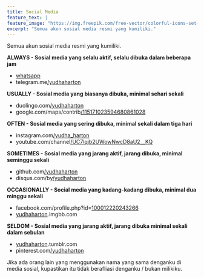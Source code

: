 ```yaml
---
title: Social Media
feature_text: |
feature_image: "https://img.freepik.com/free-vector/colorful-icons-set-style_79603-1269.jpg?w=900"
excerpt: "Semua akun sosial media resmi yang kumiliki."
---
```


Semua akun sosial media resmi yang kumiliki.

**ALWAYS - Sosial media yang selalu aktif, selalu dibuka dalam beberapa jam**
- [whatsapp](https://i.ibb.co/CzBbrcc/WhatsApp.jpg)
- telegram.me[/yudhaharton](https://telegram.me/yudhaharton)

**USUALLY - Sosial media yang biasanya dibuka, minimal sehari sekali**
- duolingo.com[/yudhaharton](https://duolingo.com/yudhaharton)
- google.com/maps/contrib[/115171023594680861028](https://maps.app.goo.gl/hNQNvpXv7S7DBjLCA)

**OFTEN - Sosial media yang sering dibuka, minimal sekali dalam tiga hari**
- instagram.com[/yudha_harton](https://instagram.com/yudha_harton)
- youtube.com/channel[/UC7lqjb2UWowNwcD8aU2__KQ](https://www.youtube.com/channel/UC7lqjb2UWowNwcD8aU2__KQ)

**SOMETIMES - Sosial media yang jarang aktif, jarang dibuka, minimal seminggu sekali**
- github.com[/yudhaharton](https://github.com/yudhaharton)
- disqus.com/by[/yudhaharton](https://disqus.com/by/yudhaharton)

**OCCASIONALLY - Social media yang kadang-kadang dibuka, minimal dua minggu sekali**
- facebook.com/profile.php?id=[100012220243266](https://www.facebook.com/profile.php?id=100012220243266)
- [yudhaharton](https://yudhaharton.imgbb.com/).imgbb.com

**SELDOM - Sosial media yang jarang aktif, jarang dibuka minimal sekali dalam sebulan**
- [yudhaharton](https://yudhaharton.tumblr.com).tumblr.com
- pinterest.com[/yudhaharton](https://pinterest/yudhaharton)

Jika ada orang lain yang menggunakan nama yang sama denganku di media sosial, kupastikan itu tidak berafliasi denganku / bukan milikiku.